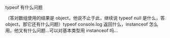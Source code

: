 typeof 有什么问题

（答对数组使用的结果是 object，他说不止于此，继续说 typeof null 是什么，答 object，那它还有什么问题）typeof console.log 返回什么，instanceof 怎么用，他又有什么问题…可以对基本类型用 instanceof 吗…
